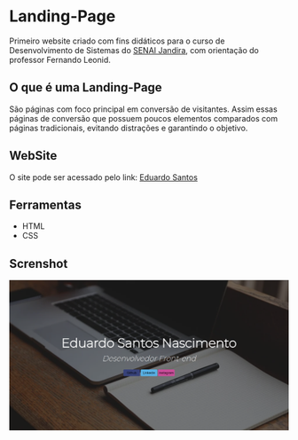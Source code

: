 # Landing-Page
Primeiro website criado com fins didáticos para o curso de Desenvolvimento de Sistemas do [SENAI Jandira](https://jandira.sp.senai.br/), com orientação do professor Fernando Leonid.
## O que é uma Landing-Page
São páginas com foco principal em conversão de visitantes. Assim essas páginas de conversão que possuem poucos elementos comparados com páginas tradicionais, evitando distrações e garantindo o objetivo.
## WebSite
 O site pode ser acessado pelo link: [Eduardo Santos](https://edusan1.github.io/Landing-Page/)

## Ferramentas 
* HTML
* CSS

## Screnshot
![](site.png)